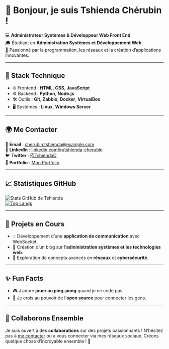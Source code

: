 # 👋 Bonjour, je suis **Tshienda Chérubin** !  

💻 **Administrateur Systèmes & Développeur Web Front End**  
🎓 Étudiant en **Administration Systèmes et Développement Web**.  
🌟 Passionné par la programmation, les réseaux et la création d’applications innovantes.  

---

## 🔧 Stack Technique
- 🌐 Frontend : **HTML**, **CSS**, **JavaScript**  
- ⚙️ Backend : **Python**, **Node.js**  
- 🛠️ Outils : **Git**, **Zabbix**, **Docker**, **VirtualBox**  
- 🖥️ Systèmes : **Linux**, **Windows Server**  

---

## 🌍 Me Contacter  
📧 **Email** : [cherubin.tshienda@example.com](mailto:cherubin.tshienda@example.com)  
🔗 **LinkedIn** : [linkedin.com/in/tshienda-cherubin](https://linkedin.com/in/tshienda-cherubin)  
🐦 **Twitter** : [@TshiendaC](https://twitter.com/TshiendaC)  
💼 **Portfolio** : [Mon Portfolio](https://tshienda-portfolio.com)  

---

## 📈 Statistiques GitHub  
![Stats GitHub de Tshienda](https://github-readme-stats.vercel.app/api?username=TshiendaCherubin&show_icons=true&theme=radical)  
[![Top Langs](https://github-readme-stats.vercel.app/api/top-langs/?username=TshiendaCherubin&layout=compact&theme=radical)](https://github.com/anuraghazra/github-readme-stats)

---

## 🌱 Projets en Cours  
- 💡 Développement d’une **application de communication** avec WebSocket.  
- 🚀 Création d’un blog sur l’**administration systèmes et les technologies web**.  
- 🔭 Exploration de concepts avancés en **réseaux** et **cybersécurité**.

---

## ✨ Fun Facts  
- 🎮 J’adore **jouer au ping-pong** quand je ne code pas.  
- 🌟 Je crois au pouvoir de l’**open source** pour connecter les gens.

---

## 🌟 Collaborons Ensemble  
Je suis ouvert à des **collaborations** sur des projets passionnants ! N’hésitez pas à [me contacter](mailto:cherubin.tshienda@example.com) ou à vous connecter via mes réseaux sociaux. Créons quelque chose d’incroyable ensemble ! 🚀
